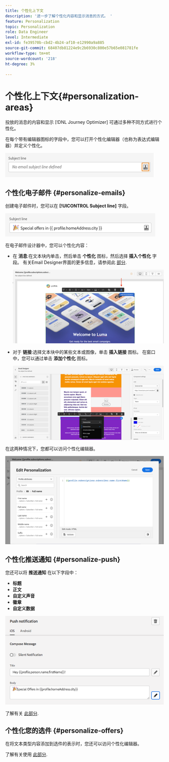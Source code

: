 ```yaml
---
title: 个性化上下文
description: '进一步了解个性化内容和显示消息的方式。 '
feature: Personalization
topic: Personalization
role: Data Engineer
level: Intermediate
exl-id: fe39570b-cbd2-4b24-af10-e12990a9a885
source-git-commit: 68407db81224e9c2b6930c800e57b65e081781fe
workflow-type: tm+mt
source-wordcount: '218'
ht-degree: 3%

---
```


# 个性化上下文{#personalization-areas}

投放的消息的内容和显示 [!DNL Journey Optimizer] 可通过多种不同方式进行个性化。

在每个带有编辑器图标的字段中，您可以打开个性化编辑器（也称为表达式编辑器）并定义个性化。

![](assets/perso_icon.png)

## 个性化电子邮件 {#personalize-emails}

创建电子邮件时，您可以在 **[!UICONTROL Subject line]** 字段。

![](assets/perso_subject.png)

在电子邮件设计器中，您可以个性化内容：

* 在 **消息**:在文本块内单击，然后单击 **个性化** 图标，然后选择 **插入个性化** 字段。 有关Email Designer界面的更多信息，请参阅此 [部分](../messages/design-emails.md).

   ![](assets/perso_insert.png)

* 对于 **链接**:选择文本块中的某些文本或图像，单击 **插入链接** 图标。 在窗口中，您可以通过单击 **添加个性化** 图标。

   ![](assets/perso_link.png)

在这两种情况下，您都可以访问个性化编辑器。

![](assets/perso_ee.png)

## 个性化推送通知 {#personalize-push}

您还可以将 **推送通知** 在以下字段中：

* **标题**
* **正文**
* **自定义声音**
* **徽章**
* **自定义数据**

![](assets/perso_push.png)

了解有关 [此部分](../messages/push-gs.md).

## 个性化您的选件 {#personalize-offers}

在将文本类型内容添加到选件的表示时，您还可以访问个性化编辑器。

了解有关使用 [此部分](../offers/offer-library/creating-personalized-offers.md#custom-text).